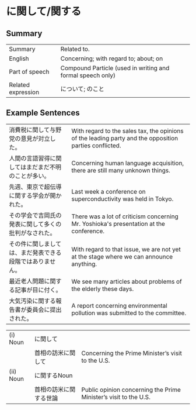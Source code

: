 # に関して/関する

## Summary

<table><tr>   <td>Summary</td>   <td>Related to.</td></tr><tr>   <td>English</td>   <td>Concerning; with regard to; about; on</td></tr><tr>   <td>Part of speech</td>   <td>Compound Particle (used in writing and formal speech only)</td></tr><tr>   <td>Related expression</td>   <td>について; のこと</td></tr></table>

## Example Sentences

<table><tr>   <td>消費税に関して与野党の意見が対立した。</td>   <td>With regard to the sales tax, the opinions of the leading party and the opposition parties conflicted.</td></tr><tr>   <td>人間の言語習得に関してはまだまだ不明のことが多い。</td>   <td>Concerning human language acquisition, there are still many unknown things.</td></tr><tr>   <td>先週、東京で超伝導に関する学会が開かれた。</td>   <td>Last week a conference on superconductivity was held in Tokyo.</td></tr><tr>   <td>その学会で吉岡氏の発表に関して多くの批判がなされた。</td>   <td>There was a lot of criticism concerning Mr. Yoshioka's presentation at the conference.</td></tr><tr>   <td>その件に関しましては、まだ発表できる段階ではありません。</td>   <td>With regard to that issue, we are not yet at the stage where we can announce anything.</td></tr><tr>   <td>最近老人問題に関する記事が目に付く。</td>   <td>We see many articles about problems of the elderly these days.</td></tr><tr>   <td>大気汚染に関する報告書が委員会に提出された。</td>   <td>A report concerning environmental pollution was submitted to the committee.</td></tr></table>

<table class="table"><tbody><tr class="tr head"><td class="td"><span class="numbers">(i)</span> <span class="bold">Noun</span></td><td class="td"><span class="concept">に関して</span></td><td class="td"></td></tr><tr class="tr"><td class="td"></td><td class="td"><span>首相の訪米</span><span class="concept">に関して</span></td><td class="td"><span>Concerning the Prime Minister’s visit to the U.S.</span></td></tr><tr class="tr head"><td class="td"><span class="numbers">(ii)</span> <span class="bold">Noun</span></td><td class="td"><span class="concept">に関する</span><span>Noun</span></td><td class="td"></td></tr><tr class="tr"><td class="td"></td><td class="td"><span>首相の訪米</span><span class="concept">に関する</span><span>世論</span></td><td class="td"><span>Public opinion concerning the Prime Minister’s visit to the U.S.</span></td></tr></tbody></table>

